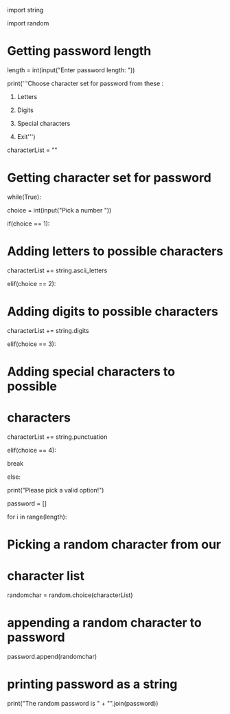 import string

import random

# Getting password length

length = int(input("Enter password length: "))

print('''Choose character set for password from these :

1. Letters

2. Digits

3. Special characters

4. Exit''')

characterList = ""

# Getting character set for password

while(True):

choice = int(input("Pick a number "))

if(choice == 1):

# Adding letters to possible characters

characterList += string.ascii_letters

elif(choice == 2):

# Adding digits to possible characters

characterList += string.digits

elif(choice == 3):

# Adding special characters to possible

# characters

characterList += string.punctuation

elif(choice == 4):

break

else:

print("Please pick a valid option!")

password = []

for i in range(length):

# Picking a random character from our

# character list

randomchar = random.choice(characterList)

# appending a random character to password

password.append(randomchar)

# printing password as a string

print("The random password is " + "".join(password))
